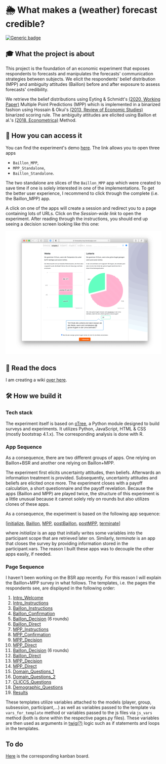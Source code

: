 # 🌦 What makes a (weather) forecast credible?
[![Generic badge](https://img.shields.io/badge/Status:-WIP-yellow.svg)](https://shields.io/)


## 🎓 What the project is about
This project is the foundation of an economic experiment that exposes respondents to forecasts and manipulates the 
forecasts' communication strategies between subjects. We elicit the respondents' belief distribution (MPP) and 
ambiguity attitudes (Baillon) before and after exposure to assess forecasts' credibility.

We retrieve the belief distributions using Eyting & Schmidt's 
[(2020, Working Paper)](https://download.uni-mainz.de/RePEc/pdf/Discussion_Paper_1818.pdf)
Multiple Point Predictions (MPP) which is implemented in a binarized fashion using Hossain & Okui's 
[(2013, Review of Economic Studies)](https://www.jstor.org/stable/43551453) 
binarized scoring rule. The ambiguity attitudes are elicited using Baillon et al.'s [(2018, Econometrica)]( https://doi.org/10.3982/ECTA14370) 
Method. 


## 🚏 How you can access it
You can find the experiment's demo [here](https://forecastsurvey.herokuapp.com/demo/). The link allows you to open 
three apps
- `Baillon_MPP`,
- `MPP_Standalone`,
- `Baillon_Standalone`.

The two standalone are slices of the `Baillon_MPP` app which were created to save time if one is solely interested in one
of the implementations. To get the better user experience, I recommend to click through the complete (i.e. the 
Baillon_MPP) app.

A click on one of the apps will create a session and redirect you to a page containing lots of URLs. Click on the
_Session-wide link_ to open the experiment. After reading through the instructions, you should end up seeing a decision 
screen looking like this one:

[![](figures/Baillon_Decision_Screen.png)](https://forecastsurvey.herokuapp.com/demo/)


## 📖 Read the docs
I am creating a wiki [over here](https://github.com/Howquez/forecast-uncertainty/wiki).

## 🛠 How we build it

### Tech stack
The experiment itself is based on [oTree](https://www.sciencedirect.com/science/article/pii/S2214635016000101), 
a Python module designed to build surveys and experiments. It utilizes 
Python, JavaScript, HTML & CSS (mostly bootstrap 4.1.x). The corresponding analysis is done with R.

### App Sequence
As a consequence, there are two different groups of apps. One relying on Baillon+BSR and another one relying on 
Baillon+MPP.

The experiment first elicits uncertainty attitudes, then beliefs. Afterwards an information treatment is 
provided. Subsequently, uncertainty attitudes and beliefs are elicited once more. The experiment closes with
a payoff calculation, a short questionnaire and  the payoff revelation. Because the apps (Baillon and MPP) are played 
twice, the structure of this experiment is a little unusual because it cannot solely rely on rounds but also utilizes 
clones of these apps.

As a consequence, the experiment is based on the following app sequence: 

[[initialize](initialize), [Baillon](Baillon), [MPP](MPP), [postBaillon](postBaillon), [postMPP](postMPP), 
[terminate](terminate)]

where _initialize_ is an app that initially writes some variables into the participant scope that are 
retrieved later on. Similarly, _terminate_ is an app that closes the survey by providing information stored
in the participant.vars. The reason I built these apps was to decouple the other apps easily, if needed.

### Page Sequence 
I haven't been working on the BSR app recently. For this reason I will explain the Baillon+MPP survey in what follows.
The templates, i.e. the pages the respondents see, are displayed in the following order:
1. [Intro_Welcome](initialize/templates/initialize/Intro_Welcome.html)
2. [Intro_Instructions](initialize/templates/initialize/Intro_Instructions.html)
3. [Baillon_Instructions](Baillon/templates/Baillon/Baillon_Instructions.html)
4. [Baillon_Confirmation](Baillon/templates/Baillon/Baillon_Confirmation.html)
5. [Baillon_Decision](Baillon/templates/Baillon/Baillon_Decision.html) (6 rounds)
6. [Baillon_Direct](Baillon/templates/Baillon/Baillon_Direct.html)
7. [MPP_Instructions](MPP/templates/MPP/MPP_Instructions.html)
8. [MPP_Confirmation](MPP/templates/MPP/MPP_Confirmation.html)
9. [MPP_Decision](MPP/templates/MPP/MPP_Decision.html)
10. [MPP_Direct](MPP/templates/MPP/MPP_Direct.html)
11. [Baillon_Decision](Baillon/templates/Baillon/Baillon_Decision.html) (6 rounds)
12. [Baillon_Direct](Baillon/templates/Baillon/Baillon_Direct.html) 
13. [MPP_Decision](MPP/templates/MPP/MPP_Decision.html)
14. [MPP_Direct](MPP/templates/MPP/MPP_Direct.html)
15. [Domain_Questions_1](terminate/templates/terminate/Domain_Questions_1.html)
16. [Domain_Questions_2](terminate/templates/terminate/Domain_Questions_2.html)
17. [CLICCS_Questions](terminate/templates/terminate/CLICCS_Questions.html)
18. [Demographic_Questions](terminate/templates/terminate/Demographic_Questions.html)
19. [Results](terminate/templates/terminate/Results.html)

These templates utilize variables attached to the models (player, group, subsession, participant,...) as well as
variables passed to the template via `vars_for_template` method or variables passed to the js files via `js_vars` method
(both is done within the respective pages.py files). These variables are then used as arguments in 
[twig(?)](https://twig.symfony.com/doc/2.x/intro.html) logic such as if statements and loops in the templates.

## To do
[Here](https://github.com/Howquez/forecast-uncertainty/projects/1) is the corresponding kanban board.



